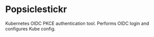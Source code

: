 # Popsiclestickr
Kubernetes OIDC PKCE authentication tool. Performs OIDC login and configures Kube config.
